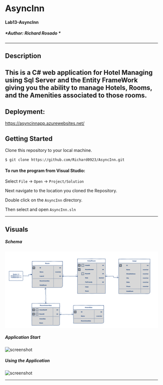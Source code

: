# AsyncInn 
#### Lab13-AsyncInn
##### *Author: Richard Rosado *

------------------------------

## Description

This is a C# web application for Hotel Managing using Sql Server and the Entity FrameWork giving you the ability to manage Hotels, Rooms, and the Amenities associated to those rooms. 
------------------------------
## Deployment:
https://asyncinnapp.azurewebsites.net/


## Getting Started
Clone this repository to your local machine.
```
$ git clone https://github.com/Richard0923/AsyncInn.git
```
#### To run the program from Visual Studio:
Select ```File``` -> ```Open``` -> ```Project/Solution```

Next navigate to the location you cloned the Repository.

Double click on the ```AsyncInn``` directory.

Then select and open ```AsyncInn.sln```

------------------------------

## Visuals

##### Schema
![screenshot](/AsyncInn/Assets/AsyncInn2.png)

##### Application Start 
![screenshot](/AsyncInn/Assets/AsyncInnStart.png)

##### Using the Application
![screenshot](/AsyncInn/Assets/AsyncInnUsing.png)

------------------------------
